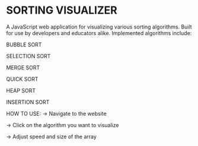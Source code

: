 # SORTING VISUALIZER

A JavaScript web application for visualizing various sorting algorithms. Built for use by developers and educators alike. 
Implemented algorithms include:

BUBBLE SORT

SELECTION SORT

MERGE SORT

QUICK SORT

HEAP SORT

INSERTION SORT 

HOW TO USE: 
-> Navigate to the website

-> Click on the algorithm you want to visualize

-> Adjust speed and size of the array
 
